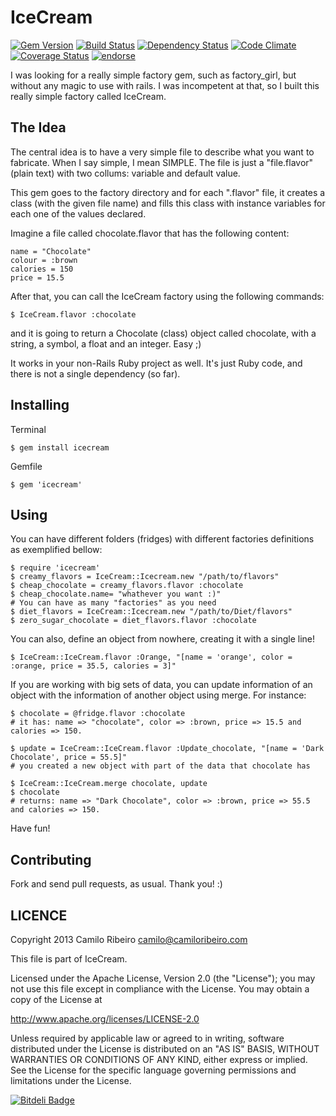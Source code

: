 IceCream
==============

[![Gem Version](https://badge.fury.io/rb/icecream.png)](http://badge.fury.io/rb/icecream)
[![Build Status](https://secure.travis-ci.org/camiloribeiro/icecream.png)](http://travis-ci.org/camiloribeiro/icecream)
[![Dependency Status](https://gemnasium.com/camiloribeiro/icecream.png)](https://gemnasium.com/camiloribeiro/icecream)
[![Code Climate](https://codeclimate.com/github/camiloribeiro/icecream.png)](https://codeclimate.com/github/camiloribeiro/icecream)
[![Coverage Status](https://coveralls.io/repos/camiloribeiro/icecream/badge.png)](https://coveralls.io/r/camiloribeiro/icecream)
[![endorse](https://api.coderwall.com/camiloribeiro/endorsecount.png)](https://coderwall.com/camiloribeiro)

I was looking for a really simple factory gem, such as factory_girl, but without any magic to use with rails. I was incompetent at that, so I built this really simple factory called IceCream.

The Idea
-------

The central idea is to have a very simple file to describe what you want to fabricate. When I say simple, I mean SIMPLE. The file is just a "file.flavor" (plain text) with two collums: variable and default value.

This gem goes to the factory directory and for each ".flavor" file, it creates a class (with the given file name) and fills this class with instance variables for each one of the values declared.

Imagine a file called chocolate.flavor that has the following content:

    name = "Chocolate"
    colour = :brown
    calories = 150
    price = 15.5

After that, you can call the IceCream factory using the following commands:
   
    $ IceCream.flavor :chocolate

and it is going to return a Chocolate (class) object called chocolate, with a string, a symbol, a float and an integer. Easy ;)

It works in your non-Rails Ruby project as well. It's just Ruby code, and there is not a single dependency (so far).

Installing
------------------

Terminal

    $ gem install icecream

Gemfile
     
    $ gem 'icecream'

Using
---------

You can have different folders (fridges) with different factories definitions as exemplified bellow:

    $ require 'icecream'
    $ creamy_flavors = IceCream::Icecream.new "/path/to/flavors"
    $ cheap_chocolate = creamy_flavors.flavor :chocolate
    $ cheap_chocolate.name= "whathever you want :)"
    # You can have as many "factories" as you need
    $ diet_flavors = IceCream::Icecream.new "/path/to/Diet/flavors"
    $ zero_sugar_chocolate = diet_flavors.flavor :chocolate

You can also, define an object from nowhere, creating it with a single line!

    $ IceCream::IceCream.flavor :Orange, "[name = 'orange', color = :orange, price = 35.5, calories = 3]"

If you are working with big sets of data, you can update information of an object with the information of another object using merge. For instance:
    
    $ chocolate = @fridge.flavor :chocolate
    # it has: name => "chocolate", color => :brown, price => 15.5 and calories => 150.
    
    $ update = IceCream::IceCream.flavor :Update_chocolate, "[name = 'Dark Chocolate', price = 55.5]"
    # you created a new object with part of the data that chocolate has

    $ IceCream::IceCream.merge chocolate, update
    $ chocolate
    # returns: name => "Dark Chocolate", color => :brown, price => 55.5 and calories => 150.

Have fun!

Contributing
--------------

Fork and send pull requests, as usual. Thank you! :)

LICENCE
-------------

Copyright 2013 Camilo Ribeiro <camilo@camiloribeiro.com>

This file is part of IceCream.

Licensed under the Apache License, Version 2.0 (the "License"); you may not use this file except in compliance with the License. You may obtain a copy of the License at

http://www.apache.org/licenses/LICENSE-2.0

Unless required by applicable law or agreed to in writing, software distributed under the License is distributed on an "AS IS" BASIS, WITHOUT WARRANTIES OR CONDITIONS OF ANY KIND, either express or implied. See the License for the specific language governing permissions and limitations under the License.

[![Bitdeli Badge](https://d2weczhvl823v0.cloudfront.net/camiloribeiro/icecream/trend.png)](https://bitdeli.com/free "Bitdeli Badge")
